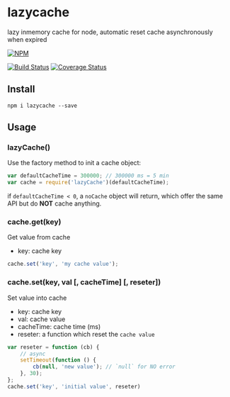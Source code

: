 # lazycache

lazy inmemory cache for node, automatic reset cache asynchronously when expired

[![NPM](https://nodei.co/npm/lazycache.png?compact=true)](https://nodei.co/npm/lazycache/)

[![Build Status](https://travis-ci.org/csbun/lazy-cache.svg?branch=master)](https://travis-ci.org/csbun/lazy-cache)
[![Coverage Status](https://coveralls.io/repos/csbun/lazy-cache/badge.svg?branch=master&service=github)](https://coveralls.io/github/csbun/lazy-cache?branch=master)

## Install

```
npm i lazycache --save
```

## Usage

### lazyCache()

Use the factory method to init a cache object:

```javascript
var defaultCacheTime = 300000; // 300000 ms = 5 min
var cache = require('lazyCache')(defaultCacheTime);
```

if `defaultCacheTime < 0`, a `noCache` object will return, which offer the same API but do __NOT__ cache anything.

### cache.get(key)

Get value from cache

- key: cache key

```javascript
cache.set('key', 'my cache value');
```

### cache.set(key, val [, cacheTime] [, reseter])

Set value into cache

- key: cache key
- val: cache value
- cacheTime: cache time (ms)
- reseter: a function which reset the `cache value`

```javascript
var reseter = function (cb) {
    // async
    setTimeout(function () {
        cb(null, 'new value'); // `null` for NO error
    }, 30);
};
cache.set('key', 'initial value', reseter)
```


